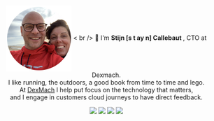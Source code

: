 <p align="center" font-size=18px>
    <img src="img/profile_round.png" height="150" width="150" align="center"/>
    < br />
    👋 I'm <strong> Stijn [s t ay n] Callebaut </strong>, CTO at Dexmach. <br />
    I like running, the outdoors, a good book from time to time and lego. <br /> At <a href="https://www.dexmach.com">DexMach</a> I help put focus on the technology that matters, <br /> and I engage in customers cloud journeys to have direct feedback. <br />
</p>
<p align="center">
    <a href="https://callebaut.io" target="_blank" rel="noopener noreferrer me" title="personal website" style="color:white;text-decoration : none;">
        <img src="https://img.icons8.com/bubbles/50/internet.png">
    </a>
    <a href="https://www.linkedin.com/in/stijncallebaut/" target="_blank" rel="noopener noreferrer me" title="LinkedIn" style="color:white;text-decoration : none;">
        <img src="https://img.icons8.com/bubbles/50/linkedin.png">
    </a>
    <a href="https://twitter.com/stijnca" target="_blank" rel="noopener noreferrer me" title="Twitter" style="color:white;text-decoration : none;">
        <img src="https://img.icons8.com/bubbles/50/twitter.png">
    </a>
    <a href="https://goodreads.com/stijnca" target="_blank" rel="noopener noreferrer me" title="Goodreads books" style="color:white;text-decoration : none;">
        <img src="https://img.icons8.com/bubbles/50/ibooks.png">
    </a>
</p>

